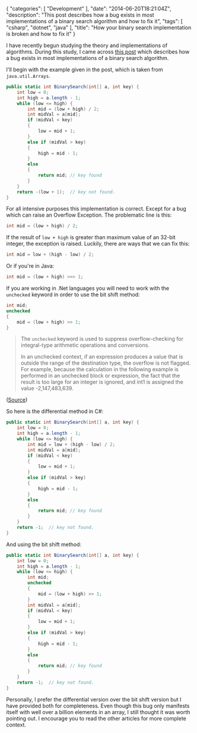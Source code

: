 {
   "categories": [ "Development" ],
   "date": "2014-06-20T18:21:04Z",
   "description": "This post describes how a bug exists in most implementations of a binary search algorithm and how to fix it",
   "tags": [ "csharp", "dotnet", "java" ],
   "title": "How your binary search implementation is broken and how to fix it"
}

I have recently begun studying the theory and implementations of algorithms. During this study, I came across [this post](http://googleresearch.blogspot.co.uk/2006/06/extra-extra-read-all-about-it-nearly.html) which describes how a bug exists in most implementations of a binary search algorithm. <!--more--> 

I'll begin with the example given in the post, which is taken from `java.util.Arrays`.

```csharp
public static int BinarySearch(int[] a, int key) {
    int low = 0;
    int high = a.length - 1;
    while (low <= high) {
        int mid = (low + high) / 2;
        int midVal = a[mid];
        if (midVal < key)
        {
            low = mid + 1;
        }
        else if (midVal > key)
        {
            high = mid - 1;
        }
        else
        {
            return mid; // key found
        }
    }
    return -(low + 1);  // key not found.
}
```

For all intensive purposes this implementation is correct. Except for a bug which can raise an Overflow Exception. The problematic line is this:

```csharp
int mid = (low + high) / 2;
```

If the result of `low + high` is greater than maximum value of an 32-bit integer, the exception is raised. Luckily, there are ways that we can fix this:

```csharp
int mid = low + (high - low) / 2;
```

Or if you're in Java:

```csharp
int mid = (low + high) >>> 1;
```

If you are working in .Net languages you will need to work with the `unchecked` keyword in order to use the bit shift method:

```csharp
int mid;
unchecked
{
    mid = (low + high) >> 1;
}
```

>The `unchecked` keyword is used to suppress overflow-checking for integral-type arithmetic operations and conversions.
>
>In an unchecked context, if an expression produces a value that is outside the range of the destination type, the overflow is not flagged. For example, because the calculation in the following example is performed in an unchecked block or expression, the fact that the result is too large for an integer is ignored, and int1 is assigned the value -2,147,483,639.

([Source](http://msdn.microsoft.com/en-GB/library/a569z7k8.aspx))

So here is the differential method in C#:

```csharp
public static int BinarySearch(int[] a, int key) {
    int low = 0;
    int high = a.length - 1;
    while (low <= high) {
        int mid = low + (high - low) / 2;
        int midVal = a[mid];
        if (midVal < key)
        {
            low = mid + 1;
        }
        else if (midVal > key)
        {
            high = mid - 1;
        }
        else
        {
            return mid; // key found
        }
    }
    return -1;  // key not found.
}
```

And using the bit shift method:

```csharp
public static int BinarySearch(int[] a, int key) {
    int low = 0;
    int high = a.length - 1;
    while (low <= high) {
        int mid;
        unchecked
        {
            mid = (low + high) >> 1;
        }
        int midVal = a[mid];
        if (midVal < key)
        {
            low = mid + 1;
        }
        else if (midVal > key)
        {
            high = mid - 1;
        }
        else
        {
            return mid; // key found
        }
    }
    return -1;  // key not found.
}
```

Personally, I prefer the differential version over the bit shift version but I have provided both for completeness. Even though this bug only manifests itself with well over a billion elements in an array, I still thought it was worth pointing out. I encourage you to read the other articles for more complete context.  